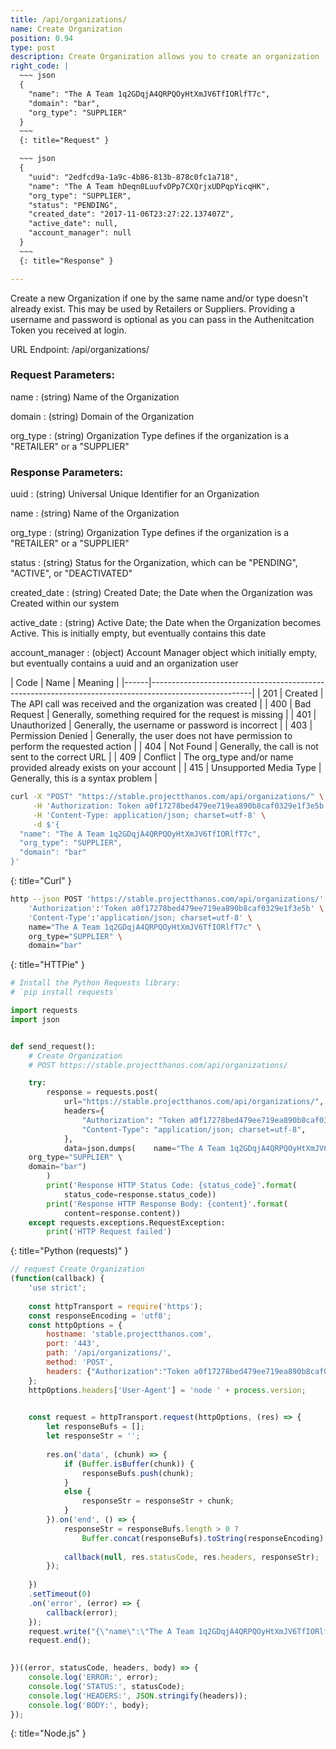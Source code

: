 ```yaml
---
title: /api/organizations/
name: Create Organization
position: 0.94
type: post
description: Create Organization allows you to create an organization
right_code: |
  ~~~ json
  {
    "name": "The A Team 1q2GDqjA4QRPQOyHtXmJV6TfIORlfT7c",
    "domain": "bar",
    "org_type": "SUPPLIER"
  }
  ~~~
  {: title="Request" }

  ~~~ json
  {
    "uuid": "2edfcd9a-1a9c-4b86-813b-878c0fc1a718",
    "name": "The A Team hDeqn0LuufvDPp7CXQrjxUDPqpYicqHK",
    "org_type": "SUPPLIER",
    "status": "PENDING",
    "created_date": "2017-11-06T23:27:22.137407Z",
    "active_date": null,
    "account_manager": null
  }
  ~~~
  {: title="Response" }

---
```

Create a new Organization if one by the same name and/or type doesn't already exist. This may be used by Retailers or Suppliers. Providing a username and password is optional as you can pass in the Authenitcation Token you received at login.

URL Endpoint: /api/organizations/

### Request Parameters:

name
: (string) Name of the Organization

domain
: (string) Domain of the Organization

org_type
: (string) Organization Type defines if the organization is a "RETAILER" or a "SUPPLIER"

### Response Parameters:

uuid
: (string) Universal Unique Identifier for an Organization

name
: (string) Name of the Organization

org_type
: (string) Organization Type defines if the organization is a "RETAILER" or a "SUPPLIER"

status
: (string) Status for the Organization, which can be "PENDING", "ACTIVE", or "DEACTIVATED"

created_date
: (string) Created Date; the Date when the Organization was Created within our system

active_date
: (string) Active Date; the Date when the Organization becomes Active. This is initially empty, but eventually contains this date

account_manager
: (object) Account Manager object which initially empty, but eventually contains a uuid and an organization user

| Code | Name                   | Meaning                                                                      |
|------|-------------------------------------------------------------------------------------------------------|
| 201  | Created                | The API call was received and the organization was created                   |
| 400  | Bad Request            | Generally, something required for the request is missing                     |
| 401  | Unauthorized           | Generally, the username or password is incorrect                             |
| 403  | Permission Denied      | Generally, the user does not have permission to perform the requested action |
| 404  | Not Found              | Generally, the call is not sent to the correct URL                           |
| 409  | Conflict               | The org_type and/or name provided already exists on your account             |
| 415  | Unsupported Media Type | Generally, this is a syntax problem                                          |


~~~ bash
curl -X "POST" "https://stable.projectthanos.com/api/organizations/" \
     -H 'Authorization: Token a0f17278bed479ee719ea890b8caf0329e1f3e5b' \
     -H 'Content-Type: application/json; charset=utf-8' \
     -d $'{
  "name": "The A Team 1q2GDqjA4QRPQOyHtXmJV6TfIORlfT7c",
  "org_type": "SUPPLIER",
  "domain": "bar"
}'

~~~
{: title="Curl" }

~~~ bash
http --json POST 'https://stable.projectthanos.com/api/organizations/' \
    'Authorization':'Token a0f17278bed479ee719ea890b8caf0329e1f3e5b' \
    'Content-Type':'application/json; charset=utf-8' \
    name="The A Team 1q2GDqjA4QRPQOyHtXmJV6TfIORlfT7c" \
    org_type="SUPPLIER" \
    domain="bar"

~~~
{: title="HTTPie" }

~~~ python
# Install the Python Requests library:
# `pip install requests`

import requests
import json


def send_request():
    # Create Organization
    # POST https://stable.projectthanos.com/api/organizations/

    try:
        response = requests.post(
            url="https://stable.projectthanos.com/api/organizations/",
            headers={
                "Authorization": "Token a0f17278bed479ee719ea890b8caf0329e1f3e5b",
                "Content-Type": "application/json; charset=utf-8",
            },
            data=json.dumps(    name="The A Team 1q2GDqjA4QRPQOyHtXmJV6TfIORlfT7c" \
    org_type="SUPPLIER" \
    domain="bar")
        )
        print('Response HTTP Status Code: {status_code}'.format(
            status_code=response.status_code))
        print('Response HTTP Response Body: {content}'.format(
            content=response.content))
    except requests.exceptions.RequestException:
        print('HTTP Request failed')

~~~
{: title="Python (requests)" }

~~~ javascript
// request Create Organization 
(function(callback) {
    'use strict';
        
    const httpTransport = require('https');
    const responseEncoding = 'utf8';
    const httpOptions = {
        hostname: 'stable.projectthanos.com',
        port: '443',
        path: '/api/organizations/',
        method: 'POST',
        headers: {"Authorization":"Token a0f17278bed479ee719ea890b8caf0329e1f3e5b","Content-Type":"application/json; charset=utf-8"}
    };
    httpOptions.headers['User-Agent'] = 'node ' + process.version;
 

    const request = httpTransport.request(httpOptions, (res) => {
        let responseBufs = [];
        let responseStr = '';
        
        res.on('data', (chunk) => {
            if (Buffer.isBuffer(chunk)) {
                responseBufs.push(chunk);
            }
            else {
                responseStr = responseStr + chunk;            
            }
        }).on('end', () => {
            responseStr = responseBufs.length > 0 ? 
                Buffer.concat(responseBufs).toString(responseEncoding) : responseStr;
            
            callback(null, res.statusCode, res.headers, responseStr);
        });
        
    })
    .setTimeout(0)
    .on('error', (error) => {
        callback(error);
    });
    request.write("{\"name\":\"The A Team 1q2GDqjA4QRPQOyHtXmJV6TfIORlfT7c\",\"domain\":\"bar\",\"org_type\":\"SUPPLIER\"}")
    request.end();
    

})((error, statusCode, headers, body) => {
    console.log('ERROR:', error); 
    console.log('STATUS:', statusCode);
    console.log('HEADERS:', JSON.stringify(headers));
    console.log('BODY:', body);
});

~~~
{: title="Node.js" }
